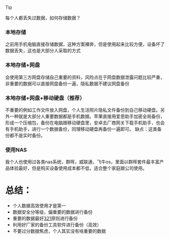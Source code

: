 > [!TIP]
> 每个人都丢失过数据，如何存储数据？
### 本地存储

之前用手机电脑直接存储数据，这种方案裸奔，但是使用起来比较方便，设备坏了数据丢失，这也是大部分人采取的方式

### 本地存储+网盘

会使用第三方网盘存储自己重要的资料，风险点在于网盘数据泄露问题比较严重，非重要的数据可以直接网盘备份一遍，隐私数据不建议网盘备份

### 本地存储+网盘+移动硬盘（推荐）

不重要的例如工作文件放入网盘，个人生活照片隐私文件备份到自己移动硬盘。另外一种就是大部分人重要数据都是手机数据。苹果直接用爱思助手加密全局备份，形成一个压缩包，备份在电脑跟移动硬盘里，安卓去厂商网关下载手机助手，也会有手机助手，进行一个数据备份，同理移动硬盘再备份一遍即可。
缺点：这类备份都不是实时备份。

### 使用NAS

我个人也使用过各类nas系统，群晖，威联通，飞牛os，里面以群晖套件最丰富产品体验最好，但是购买设备使用成本都不低，适合整个家庭跟公司使用。

# 总结：

* 个人数据高效使用才是第一
* 数据安全分等级，偏重要的数据进行备份
* 重要的数据最好[321](https://sspai.com/post/39591)原则进行备份
* 利用好厂家的备份工具软件进行备份（高效）
* 不要过分数据焦虑，个人其实没有啥重要的数据